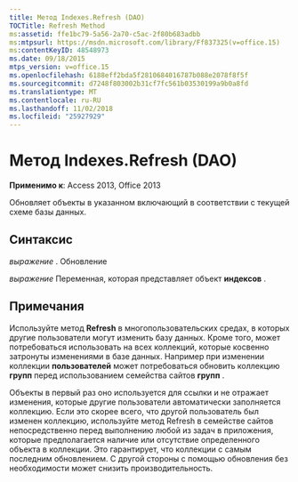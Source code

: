 ```yaml
---
title: Метод Indexes.Refresh (DAO)
TOCTitle: Refresh Method
ms:assetid: ffe1bc79-5a56-2a70-c5ac-2f80b683adbb
ms:mtpsurl: https://msdn.microsoft.com/library/Ff837325(v=office.15)
ms:contentKeyID: 48548973
ms.date: 09/18/2015
mtps_version: v=office.15
ms.openlocfilehash: 6188eff2bda5f2810684016787b088e2078f8f5f
ms.sourcegitcommit: d7248f803002b31cf7fc561b03530199a9b0a8fd
ms.translationtype: MT
ms.contentlocale: ru-RU
ms.lasthandoff: 11/02/2018
ms.locfileid: "25927929"
---
```

# <a name="indexesrefresh-method-dao"></a>Метод Indexes.Refresh (DAO)


**Применимо к**: Access 2013, Office 2013

Обновляет объекты в указанном включающий в соответствии с текущей схеме базы данных.

## <a name="syntax"></a>Синтаксис

*выражение* . Обновление

*выражение* Переменная, которая представляет объект **индексов** .

## <a name="remarks"></a>Примечания

Используйте метод **Refresh** в многопользовательских средах, в которых другие пользователи могут изменить базу данных. Кроме того, может потребоваться использовать на всех коллекций, которые косвенно затронуты изменениями в базе данных. Например при изменении коллекции **пользователей** может потребоваться обновить коллекцию **групп** перед использованием семейства сайтов **групп** .

Объекты в первый раз оно используется для ссылки и не отражает изменения, которые другие пользователи автоматически заполняется коллекцию. Если это скорее всего, что другой пользователь был изменен коллекцию, используйте метод Refresh в семействе сайтов непосредственно перед выполнению любой из задач в приложения, которые предполагается наличие или отсутствие определенного объекта в коллекции. Это гарантирует, что коллекции с самым последним обновлением. С другой стороны с помощью обновления без необходимости может снизить производительность.

